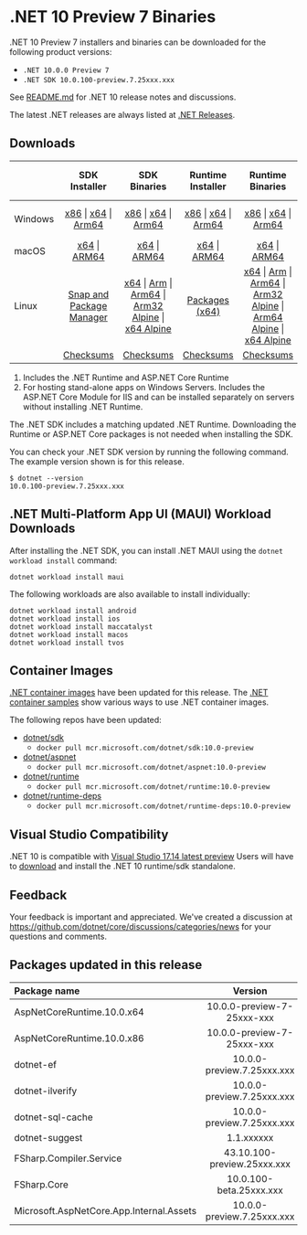 # .NET 10 Preview 7 Binaries

.NET 10 Preview 7 installers and binaries can be downloaded for the following product versions:

- `.NET 10.0.0 Preview 7`
- `.NET SDK 10.0.100-preview.7.25xxx.xxx`

See [README.md](README.md) for .NET 10 release notes and discussions.

The latest .NET releases are always listed at [.NET Releases](../../README.md).

## Downloads

|           | SDK Installer                        | SDK Binaries                 | Runtime Installer                                        | Runtime Binaries                                 | ASP.NET Core Runtime           |Windows Desktop Runtime          |
| --------- | :------------------------------------------:     | :----------------------:                 | :---------------------------:                            | :-------------------------:                      | :-----------------:            | :-----------------:            |
| Windows   | [x86][dotnet-sdk-win-x86.exe] \| [x64][dotnet-sdk-win-x64.exe] \| [Arm64][dotnet-sdk-win-arm64.exe] | [x86][dotnet-sdk-win-x86.zip] \| [x64][dotnet-sdk-win-x64.zip] \|  [Arm64][dotnet-sdk-win-arm64.zip] | [x86][dotnet-runtime-win-x86.exe] \| [x64][dotnet-runtime-win-x64.exe] \| [Arm64][dotnet-runtime-win-arm64.exe] | [x86][dotnet-runtime-win-x86.zip] \| [x64][dotnet-runtime-win-x64.zip] \| [Arm64][dotnet-runtime-win-arm64.zip] | [x86][aspnetcore-runtime-win-x86.exe] \| [x64][aspnetcore-runtime-win-x64.exe] \| [Hosting Bundle][dotnet-hosting-win.exe] | [x86][windowsdesktop-runtime-win-x86.exe] \| [x64][windowsdesktop-runtime-win-x64.exe] \| [Arm64][windowsdesktop-runtime-win-arm64.exe] |
| macOS     | [x64][dotnet-sdk-osx-x64.pkg] \| [ARM64][dotnet-sdk-osx-arm64.pkg] | [x64][dotnet-sdk-osx-x64.tar.gz] \| [ARM64][dotnet-sdk-osx-arm64.tar.gz]  | [x64][dotnet-runtime-osx-x64.pkg] \| [ARM64][dotnet-runtime-osx-arm64.pkg] | [x64][dotnet-runtime-osx-x64.tar.gz] \| [ARM64][dotnet-runtime-osx-arm64.tar.gz]| [x64][aspnetcore-runtime-osx-x64.tar.gz] \| [ARM64][aspnetcore-runtime-osx-arm64.tar.gz] | - |
| Linux     |  [Snap and Package Manager](../../install-linux.md)  | [x64][dotnet-sdk-linux-x64.tar.gz] \| [Arm][dotnet-sdk-linux-arm.tar.gz]  \| [Arm64][dotnet-sdk-linux-arm64.tar.gz] \| [Arm32 Alpine][dotnet-sdk-linux-musl-arm.tar.gz]  \| [x64 Alpine][dotnet-sdk-linux-musl-x64.tar.gz] | [Packages (x64)][linux-packages] | [x64][dotnet-runtime-linux-x64.tar.gz] \| [Arm][dotnet-runtime-linux-arm.tar.gz] \| [Arm64][dotnet-runtime-linux-arm64.tar.gz] \| [Arm32 Alpine][dotnet-runtime-linux-musl-arm.tar.gz] \| [Arm64 Alpine][dotnet-runtime-linux-musl-arm64.tar.gz] \| [x64 Alpine][dotnet-runtime-linux-musl-x64.tar.gz]  | [x64][aspnetcore-runtime-linux-x64.tar.gz]  \| [Arm][aspnetcore-runtime-linux-arm.tar.gz] \| [Arm64][aspnetcore-runtime-linux-arm64.tar.gz] \| [x64 Alpine][aspnetcore-runtime-linux-musl-x64.tar.gz] | - |
|  | [Checksums][checksums-sdk]                             | [Checksums][checksums-sdk]                                      | [Checksums][checksums-runtime]                             | [Checksums][checksums-runtime]  | [Checksums][checksums-runtime]  | [Checksums][checksums-runtime] |

1. Includes the .NET Runtime and ASP.NET Core Runtime
2. For hosting stand-alone apps on Windows Servers. Includes the ASP.NET Core Module for IIS and can be installed separately on servers without installing .NET Runtime.

The .NET SDK includes a matching updated .NET Runtime. Downloading the Runtime or ASP.NET Core packages is not needed when installing the SDK.

You can check your .NET SDK version by running the following command. The example version shown is for this release.

```console
$ dotnet --version
10.0.100-preview.7.25xxx.xxx
```

## .NET Multi-Platform App UI (MAUI) Workload Downloads

 After installing the .NET SDK, you can install .NET MAUI using the `dotnet workload install` command:

 ```console
 dotnet workload install maui
 ```

 The following workloads are also available to install individually:

 ```console
 dotnet workload install android
 dotnet workload install ios
 dotnet workload install maccatalyst
 dotnet workload install macos
 dotnet workload install tvos
 ```

## Container Images

[.NET container images](https://github.com/dotnet/dotnet-docker/blob/main/README.md) have been updated for this release. The [.NET container samples](https://github.com/dotnet/dotnet-docker/blob/main/samples/README.md) show various ways to use .NET container images.

The following repos have been updated:

- [dotnet/sdk](https://github.com/dotnet/dotnet-docker/blob/main/README.sdk.md)
  - `docker pull mcr.microsoft.com/dotnet/sdk:10.0-preview`
- [dotnet/aspnet](https://github.com/dotnet/dotnet-docker/blob/main/README.aspnet.md)
  - `docker pull mcr.microsoft.com/dotnet/aspnet:10.0-preview`
- [dotnet/runtime](https://github.com/dotnet/dotnet-docker/blob/main/README.runtime.md)
  - `docker pull mcr.microsoft.com/dotnet/runtime:10.0-preview`
- [dotnet/runtime-deps](https://github.com/dotnet/dotnet-docker/blob/main/README.runtime.md)
  - `docker pull mcr.microsoft.com/dotnet/runtime-deps:10.0-preview`

## Visual Studio Compatibility

.NET 10 is compatible with  [Visual Studio 17.14 latest preview](https://visualstudio.microsoft.com) Users will have to [download](https://dotnet.microsoft.com/download/dotnet/10.0) and install the .NET 10 runtime/sdk standalone.

## Feedback

Your feedback is important and appreciated. We've created a discussion at <https://github.com/dotnet/core/discussions/categories/news> for your questions and comments.

[checksums-runtime]: https://builds.dotnet.microsoft.com/dotnet/checksums/10.0.0-preview.7-sha.txt
[checksums-sdk]: https://builds.dotnet.microsoft.com/dotnet/checksums/10.0.0-preview.7-sha.txt

[linux-packages]: ../../install-linux.md

## Packages updated in this release

| Package name                                | Version     |
| :------------------------------------------ | :---------: |
| AspNetCoreRuntime.10.0.x64 | 10.0.0-preview-7-25xxx-xxx |
| AspNetCoreRuntime.10.0.x86 | 10.0.0-preview-7-25xxx-xxx |
| dotnet-ef | 10.0.0-preview.7.25xxx.xxx |
| dotnet-ilverify | 10.0.0-preview.7.25xxx.xxx |
| dotnet-sql-cache | 10.0.0-preview.7.25xxx.xxx |
| dotnet-suggest | 1.1.xxxxxx |
| FSharp.Compiler.Service | 43.10.100-preview.25xxx.xxx |
| FSharp.Core | 10.0.100-beta.25xxx.xxx |
| Microsoft.AspNetCore.App.Internal.Assets | 10.0.0-preview.7.25xxx.xxx |

[//]: # ( Runtime 10.0.0-preview.7)
[dotnet-runtime-linux-arm.tar.gz]: https://builds.dotnet.microsoft.com/dotnet/Runtime/10.0.0-preview.7.25xxx.xxx/dotnet-runtime-10.0.0-preview.7.25xxx.xxx-linux-arm.tar.gz
[dotnet-runtime-linux-arm64.tar.gz]: https://builds.dotnet.microsoft.com/dotnet/Runtime/10.0.0-preview.7.25xxx.xxx/dotnet-runtime-10.0.0-preview.7.25xxx.xxx-linux-arm64.tar.gz
[dotnet-runtime-linux-musl-arm.tar.gz]: https://builds.dotnet.microsoft.com/dotnet/Runtime/10.0.0-preview.7.25xxx.xxx/dotnet-runtime-10.0.0-preview.7.25xxx.xxx-linux-musl-arm.tar.gz
[dotnet-runtime-linux-musl-arm64.tar.gz]: https://builds.dotnet.microsoft.com/dotnet/Runtime/10.0.0-preview.7.25xxx.xxx/dotnet-runtime-10.0.0-preview.7.25xxx.xxx-linux-musl-arm64.tar.gz
[dotnet-runtime-linux-musl-x64.tar.gz]: https://builds.dotnet.microsoft.com/dotnet/Runtime/10.0.0-preview.7.25xxx.xxx/dotnet-runtime-10.0.0-preview.7.25xxx.xxx-linux-musl-x64.tar.gz
[dotnet-runtime-linux-x64.tar.gz]: https://builds.dotnet.microsoft.com/dotnet/Runtime/10.0.0-preview.7.25xxx.xxx/dotnet-runtime-10.0.0-preview.7.25xxx.xxx-linux-x64.tar.gz
[dotnet-runtime-osx-arm64.pkg]: https://builds.dotnet.microsoft.com/dotnet/Runtime/10.0.0-preview.7.25xxx.xxx/dotnet-runtime-10.0.0-preview.7.25xxx.xxx-osx-arm64.pkg
[dotnet-runtime-osx-arm64.tar.gz]: https://builds.dotnet.microsoft.com/dotnet/Runtime/10.0.0-preview.7.25xxx.xxx/dotnet-runtime-10.0.0-preview.7.25xxx.xxx-osx-arm64.tar.gz
[dotnet-runtime-osx-x64.pkg]: https://builds.dotnet.microsoft.com/dotnet/Runtime/10.0.0-preview.7.25xxx.xxx/dotnet-runtime-10.0.0-preview.7.25xxx.xxx-osx-x64.pkg
[dotnet-runtime-osx-x64.tar.gz]: https://builds.dotnet.microsoft.com/dotnet/Runtime/10.0.0-preview.7.25xxx.xxx/dotnet-runtime-10.0.0-preview.7.25xxx.xxx-osx-x64.tar.gz
[dotnet-runtime-win-arm64.exe]: https://builds.dotnet.microsoft.com/dotnet/Runtime/10.0.0-preview.7.25xxx.xxx/dotnet-runtime-10.0.0-preview.7.25xxx.xxx-win-arm64.exe
[dotnet-runtime-win-arm64.zip]: https://builds.dotnet.microsoft.com/dotnet/Runtime/10.0.0-preview.7.25xxx.xxx/dotnet-runtime-10.0.0-preview.7.25xxx.xxx-win-arm64.zip
[dotnet-runtime-win-x64.exe]: https://builds.dotnet.microsoft.com/dotnet/Runtime/10.0.0-preview.7.25xxx.xxx/dotnet-runtime-10.0.0-preview.7.25xxx.xxx-win-x64.exe
[dotnet-runtime-win-x64.zip]: https://builds.dotnet.microsoft.com/dotnet/Runtime/10.0.0-preview.7.25xxx.xxx/dotnet-runtime-10.0.0-preview.7.25xxx.xxx-win-x64.zip
[dotnet-runtime-win-x86.exe]: https://builds.dotnet.microsoft.com/dotnet/Runtime/10.0.0-preview.7.25xxx.xxx/dotnet-runtime-10.0.0-preview.7.25xxx.xxx-win-x86.exe
[dotnet-runtime-win-x86.zip]: https://builds.dotnet.microsoft.com/dotnet/Runtime/10.0.0-preview.7.25xxx.xxx/dotnet-runtime-10.0.0-preview.7.25xxx.xxx-win-x86.zip

[//]: # ( WindowsDesktop 10.0.0-preview.7)
[windowsdesktop-runtime-win-arm64.exe]: https://builds.dotnet.microsoft.com/dotnet/WindowsDesktop/10.0.0-preview.7.25xxx.xxx/windowsdesktop-runtime-10.0.0-preview.7.25xxx.xxx-win-arm64.exe
[windowsdesktop-runtime-win-x64.exe]: https://builds.dotnet.microsoft.com/dotnet/WindowsDesktop/10.0.0-preview.7.25xxx.xxx/windowsdesktop-runtime-10.0.0-preview.7.25xxx.xxx-win-x64.exe
[windowsdesktop-runtime-win-x86.exe]: https://builds.dotnet.microsoft.com/dotnet/WindowsDesktop/10.0.0-preview.7.25xxx.xxx/windowsdesktop-runtime-10.0.0-preview.7.25xxx.xxx-win-x86.exe

[//]: # ( ASP 10.0.0-preview.7)
[aspnetcore-runtime-linux-arm.tar.gz]: https://builds.dotnet.microsoft.com/dotnet/aspnetcore/Runtime/10.0.0-preview.7.25xxx.xxx/aspnetcore-runtime-10.0.0-preview.7.25xxx.xxx-linux-arm.tar.gz
[aspnetcore-runtime-linux-arm64.tar.gz]: https://builds.dotnet.microsoft.com/dotnet/aspnetcore/Runtime/10.0.0-preview.7.25xxx.xxx/aspnetcore-runtime-10.0.0-preview.7.25xxx.xxx-linux-arm64.tar.gz
[aspnetcore-runtime-linux-musl-x64.tar.gz]: https://builds.dotnet.microsoft.com/dotnet/aspnetcore/Runtime/10.0.0-preview.7.25xxx.xxx/aspnetcore-runtime-10.0.0-preview.7.25xxx.xxx-linux-musl-x64.tar.gz
[aspnetcore-runtime-linux-x64.tar.gz]: https://builds.dotnet.microsoft.com/dotnet/aspnetcore/Runtime/10.0.0-preview.7.25xxx.xxx/aspnetcore-runtime-10.0.0-preview.7.25xxx.xxx-linux-x64.tar.gz
[aspnetcore-runtime-osx-arm64.tar.gz]: https://builds.dotnet.microsoft.com/dotnet/aspnetcore/Runtime/10.0.0-preview.7.25xxx.xxx/aspnetcore-runtime-10.0.0-preview.7.25xxx.xxx-osx-arm64.tar.gz
[aspnetcore-runtime-osx-x64.tar.gz]: https://builds.dotnet.microsoft.com/dotnet/aspnetcore/Runtime/10.0.0-preview.7.25xxx.xxx/aspnetcore-runtime-10.0.0-preview.7.25xxx.xxx-osx-x64.tar.gz
[aspnetcore-runtime-win-x64.exe]: https://builds.dotnet.microsoft.com/dotnet/aspnetcore/Runtime/10.0.0-preview.7.25xxx.xxx/aspnetcore-runtime-10.0.0-preview.7.25xxx.xxx-win-x64.exe
[aspnetcore-runtime-win-x86.exe]: https://builds.dotnet.microsoft.com/dotnet/aspnetcore/Runtime/10.0.0-preview.7.25xxx.xxx/aspnetcore-runtime-10.0.0-preview.7.25xxx.xxx-win-x86.exe
[dotnet-hosting-win.exe]: https://builds.dotnet.microsoft.com/dotnet/aspnetcore/Runtime/10.0.0-preview.7.25xxx.xxx/dotnet-hosting-10.0.0-preview.7.25xxx.xxx-win.exe

[//]: # ( SDK 10.0.100-preview.7)
[dotnet-sdk-linux-arm.tar.gz]: https://builds.dotnet.microsoft.com/dotnet/Sdk/10.0.100-preview.7.25xxx.xxx/dotnet-sdk-10.0.100-preview.7.25xxx.xxx-linux-arm.tar.gz
[dotnet-sdk-linux-arm64.tar.gz]: https://builds.dotnet.microsoft.com/dotnet/Sdk/10.0.100-preview.7.25xxx.xxx/dotnet-sdk-10.0.100-preview.7.25xxx.xxx-linux-arm64.tar.gz
[dotnet-sdk-linux-musl-arm.tar.gz]: https://builds.dotnet.microsoft.com/dotnet/Sdk/10.0.100-preview.7.25xxx.xxx/dotnet-sdk-10.0.100-preview.7.25xxx.xxx-linux-musl-arm.tar.gz
[dotnet-sdk-linux-musl-x64.tar.gz]: https://builds.dotnet.microsoft.com/dotnet/Sdk/10.0.100-preview.7.25xxx.xxx/dotnet-sdk-10.0.100-preview.7.25xxx.xxx-linux-musl-x64.tar.gz
[dotnet-sdk-linux-x64.tar.gz]: https://builds.dotnet.microsoft.com/dotnet/Sdk/10.0.100-preview.7.25xxx.xxx/dotnet-sdk-10.0.100-preview.7.25xxx.xxx-linux-x64.tar.gz
[dotnet-sdk-osx-arm64.pkg]: https://builds.dotnet.microsoft.com/dotnet/Sdk/10.0.100-preview.7.25xxx.xxx/dotnet-sdk-10.0.100-preview.7.25xxx.xxx-osx-arm64.pkg
[dotnet-sdk-osx-arm64.tar.gz]: https://builds.dotnet.microsoft.com/dotnet/Sdk/10.0.100-preview.7.25xxx.xxx/dotnet-sdk-10.0.100-preview.7.25xxx.xxx-osx-arm64.tar.gz
[dotnet-sdk-osx-x64.pkg]: https://builds.dotnet.microsoft.com/dotnet/Sdk/10.0.100-preview.7.25xxx.xxx/dotnet-sdk-10.0.100-preview.7.25xxx.xxx-osx-x64.pkg
[dotnet-sdk-osx-x64.tar.gz]: https://builds.dotnet.microsoft.com/dotnet/Sdk/10.0.100-preview.7.25xxx.xxx/dotnet-sdk-10.0.100-preview.7.25xxx.xxx-osx-x64.tar.gz
[dotnet-sdk-win-arm64.exe]: https://builds.dotnet.microsoft.com/dotnet/Sdk/10.0.100-preview.7.25xxx.xxx/dotnet-sdk-10.0.100-preview.7.25xxx.xxx-win-arm64.exe
[dotnet-sdk-win-arm64.zip]: https://builds.dotnet.microsoft.com/dotnet/Sdk/10.0.100-preview.7.25xxx.xxx/dotnet-sdk-10.0.100-preview.7.25xxx.xxx-win-arm64.zip
[dotnet-sdk-win-x64.exe]: https://builds.dotnet.microsoft.com/dotnet/Sdk/10.0.100-preview.7.25xxx.xxx/dotnet-sdk-10.0.100-preview.7.25xxx.xxx-win-x64.exe
[dotnet-sdk-win-x64.zip]: https://builds.dotnet.microsoft.com/dotnet/Sdk/10.0.100-preview.7.25xxx.xxx/dotnet-sdk-10.0.100-preview.7.25xxx.xxx-win-x64.zip
[dotnet-sdk-win-x86.exe]: https://builds.dotnet.microsoft.com/dotnet/Sdk/10.0.100-preview.7.25xxx.xxx/dotnet-sdk-10.0.100-preview.7.25xxx.xxx-win-x86.exe
[dotnet-sdk-win-x86.zip]: https://builds.dotnet.microsoft.com/dotnet/Sdk/10.0.100-preview.7.25xxx.xxx/dotnet-sdk-10.0.100-preview.7.25xxx.xxx-win-x86.zip
